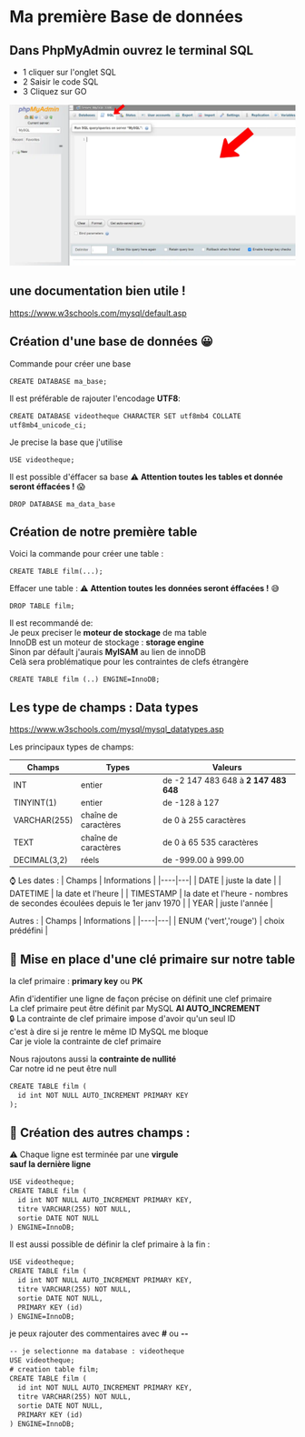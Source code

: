 # Ma première Base de données

## Dans PhpMyAdmin ouvrez le terminal SQL
  
   
- 1 cliquer sur l'onglet SQL  
- 2 Saisir le code SQL 
- 3 Cliquez sur GO  
  
    
![terminal](/img/02/terminal.webp)

## une documentation bien utile !
https://www.w3schools.com/mysql/default.asp

## Création d'une base de données &#x1F600;
Commande pour créer une base
```mysql
CREATE DATABASE ma_base;
```

Il est préférable de rajouter l'encodage **UTF8**:
```mysql
CREATE DATABASE videotheque CHARACTER SET utf8mb4 COLLATE utf8mb4_unicode_ci;
```

Je precise la base que j'utilise
```mysql
USE videotheque;
```

Il est possible d'éffacer sa base
:warning: **Attention toutes les tables et donnée seront éffacées !** :scream:
```mysql
DROP DATABASE ma_data_base
```
## Création de notre première table

Voici la commande pour créer une table :
```mysql
CREATE TABLE film(...);
```

Effacer une table :
:warning: **Attention toutes les données seront éffacées !** :sweat_smile:
```mysql
DROP TABLE film;
```

Il est recommandé de:  
Je peux preciser le **moteur de stockage** de ma table  
InnoDB est un moteur de stockage : **storage engine**    
Sinon par défault j'aurais **MylSAM** au lien de innoDB    
Celà sera problématique pour les contraintes de clefs étrangère    

```mysql
CREATE TABLE film (..) ENGINE=InnoDB; 
```


## Les type de champs : Data types
https://www.w3schools.com/mysql/mysql_datatypes.asp

Les principaux types de champs:

| Champs | Types | Valeurs |
|----|---|---|
| INT | entier | de -2 147 483 648 à **2 147 483 648**  |
| TINYINT(1)   | entier  | de -128 à 127 |
| VARCHAR(255)  | chaîne de caractères  | de 0 à 255 caractères  |
| TEXT | chaîne de caractères  | de 0 à 65 535 caractères  |
| DECIMAL(3,2) | réels | de -999.00 à 999.00 |


:watch: Les dates  :
| Champs | Informations |
|----|---|
| DATE | juste la date  |
| DATETIME | la date et l'heure |
| TIMESTAMP | la date et l'heure - nombres de secondes écoulées depuis le 1er janv 1970 |
| YEAR | juste l'année  |

Autres  :
| Champs | Informations |
|----|---|
| ENUM ('vert','rouge') | choix prédéfini  |


## :key: Mise en place d'une clé primaire sur notre table
la clef primaire : **primary key** ou **PK**  
    
Afin d'identifier une ligne de façon précise on définit une clef primaire    
La clef primaire peut être définit par MySQL **AI AUTO_INCREMENT**   
:lock: La contrainte de clef primaire impose d'avoir qu'un seul ID  
c'est à dire si je rentre le même ID MySQL me bloque  
Car je viole la contrainte de clef primaire  
  
Nous rajoutons aussi la **contrainte de nullité**    
Car notre id ne peut être null

```mysql
CREATE TABLE film (
  id int NOT NULL AUTO_INCREMENT PRIMARY KEY
);
```
## :movie_camera: Création des autres champs :
:warning: Chaque ligne est terminée par une **virgule**   
**sauf la dernière ligne**
```mysql
USE videotheque;
CREATE TABLE film (
  id int NOT NULL AUTO_INCREMENT PRIMARY KEY,
  titre VARCHAR(255) NOT NULL,
  sortie DATE NOT NULL
) ENGINE=InnoDB;
```

Il est aussi possible de définir la clef primaire à la fin :

```mysql
USE videotheque;
CREATE TABLE film (
  id int NOT NULL AUTO_INCREMENT PRIMARY KEY,
  titre VARCHAR(255) NOT NULL,
  sortie DATE NOT NULL,
  PRIMARY KEY (id)
) ENGINE=InnoDB;
```

je peux rajouter des commentaires avec **#** ou **--**

```mysql
-- je selectionne ma database : videotheque
USE videotheque;
# creation table film;
CREATE TABLE film (
  id int NOT NULL AUTO_INCREMENT PRIMARY KEY,
  titre VARCHAR(255) NOT NULL,
  sortie DATE NOT NULL,
  PRIMARY KEY (id)
) ENGINE=InnoDB;
```
